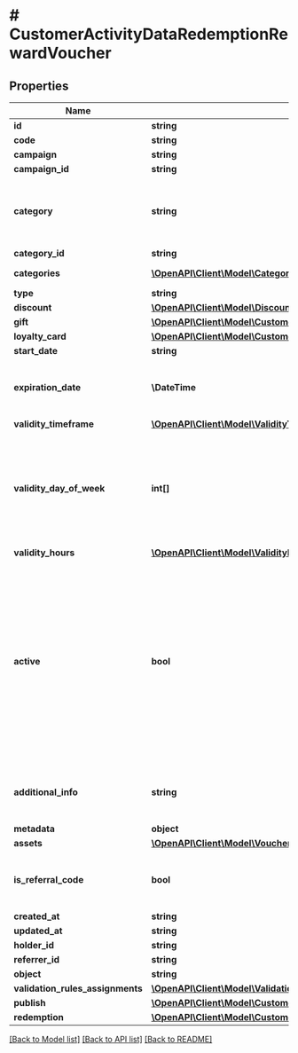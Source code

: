 # # CustomerActivityDataRedemptionRewardVoucher

## Properties

Name | Type | Description | Notes
------------ | ------------- | ------------- | -------------
**id** | **string** |  | [optional]
**code** | **string** |  | [optional]
**campaign** | **string** |  | [optional]
**campaign_id** | **string** |  | [optional]
**category** | **string** | Tag defining the category that this voucher belongs to. Useful when listing vouchers using the List Vouchers endpoint. | [optional]
**category_id** | **string** |  | [optional]
**categories** | [**\OpenAPI\Client\Model\Category[]**](Category.md) | Contains details about the category. | [optional]
**type** | **string** |  | [optional]
**discount** | [**\OpenAPI\Client\Model\Discount**](Discount.md) |  | [optional]
**gift** | [**\OpenAPI\Client\Model\CustomerActivityDataRedemptionRewardVoucherGift**](CustomerActivityDataRedemptionRewardVoucherGift.md) |  | [optional]
**loyalty_card** | [**\OpenAPI\Client\Model\CustomerActivityDataRedemptionRewardVoucherLoyaltyCard**](CustomerActivityDataRedemptionRewardVoucherLoyaltyCard.md) |  | [optional]
**start_date** | **string** |  | [optional]
**expiration_date** | **\DateTime** | Expiration timestamp defines when the code expires in ISO 8601 format.  Voucher is *inactive after* this date. | [optional]
**validity_timeframe** | [**\OpenAPI\Client\Model\ValidityTimeframe**](ValidityTimeframe.md) |  | [optional]
**validity_day_of_week** | **int[]** | Integer array corresponding to the particular days of the week in which the voucher is valid.  - &#x60;0&#x60; Sunday - &#x60;1&#x60; Monday - &#x60;2&#x60; Tuesday - &#x60;3&#x60; Wednesday - &#x60;4&#x60; Thursday - &#x60;5&#x60; Friday - &#x60;6&#x60; Saturday | [optional]
**validity_hours** | [**\OpenAPI\Client\Model\ValidityHours**](ValidityHours.md) |  | [optional]
**active** | **bool** | A flag to toggle the voucher on or off. You can disable a voucher even though it&#39;s within the active period defined by the &#x60;start_date&#x60; and &#x60;expiration_date&#x60;.    - &#x60;true&#x60; indicates an *active* voucher - &#x60;false&#x60; indicates an *inactive* voucher and Shows whether the voucher is on or off. &#x60;true&#x60; indicates an *active* voucher and &#x60;false&#x60; indicates an *inactive* voucher. | [optional]
**additional_info** | **string** | An optional field to keep any extra textual information about the code such as a code description and details. | [optional]
**metadata** | **object** |  | [optional]
**assets** | [**\OpenAPI\Client\Model\VoucherAssets**](VoucherAssets.md) |  | [optional]
**is_referral_code** | **bool** | Flag indicating whether this voucher is a referral code; &#x60;true&#x60; for campaign type &#x60;REFERRAL_PROGRAM&#x60;. | [optional]
**created_at** | **string** |  | [optional]
**updated_at** | **string** |  | [optional]
**holder_id** | **string** |  | [optional]
**referrer_id** | **string** |  | [optional]
**object** | **string** |  | [optional]
**validation_rules_assignments** | [**\OpenAPI\Client\Model\ValidationRulesAssignmentsList**](ValidationRulesAssignmentsList.md) |  | [optional]
**publish** | [**\OpenAPI\Client\Model\CustomerActivityDataRedemptionRewardVoucherPublish**](CustomerActivityDataRedemptionRewardVoucherPublish.md) |  | [optional]
**redemption** | [**\OpenAPI\Client\Model\CustomerActivityDataRedemptionRewardVoucherRedemption**](CustomerActivityDataRedemptionRewardVoucherRedemption.md) |  | [optional]

[[Back to Model list]](../../README.md#models) [[Back to API list]](../../README.md#endpoints) [[Back to README]](../../README.md)
